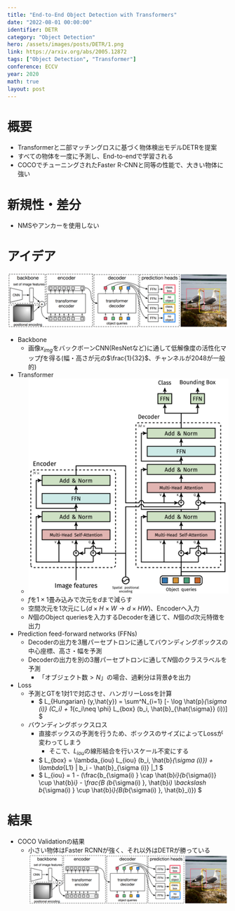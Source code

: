 ```yaml
---
title: "End-to-End Object Detection with Transformers"
date: "2022-08-01 00:00:00"
identifier: DETR
category: "Object Detection"
hero: /assets/images/posts/DETR/1.png
link: https://arxiv.org/abs/2005.12872
tags: ["Object Detection", "Transformer"]
conference: ECCV
year: 2020
math: true
layout: post
---
```


# 概要

- Transformerと二部マッチングロスに基づく物体検出モデルDETRを提案
- すべての物体を一度に予測し、End-to-endで学習される
- COCOでチューニングされたFaster R-CNNと同等の性能で、大きい物体に強い
<!--more-->

# 新規性・差分

- NMSやアンカーを使用しない

# アイデア

![](/assets/images/posts/DETR/1.png)

- Backbone
    - 画像$x_{img}$をバックボーンCNN(ResNetなど)に通して低解像度の活性化マップ$f$を得る(幅・高さが元の$\frac{1}{32}$、チャンネルが$2048$が一般的)
- Transformer
    - ![](/assets/images/posts/DETR/2.png)
    - $f$を$1\times1$畳み込みで次元を$d$まで減らす
    - 空間次元を1次元にし($d \times H \times W \rightarrow d\times HW$)、Encoderへ入力
    - $N$個のObject queriesを入力するDecoderを通じて、$N$個の$d$次元特徴を出力
- Prediction feed-forward networks (FFNs)
    - Decoderの出力を3層パーセプトロンに通してバウンディングボックスの中心座標、高さ・幅を予測
    - Decoderの出力を別の3層パーセプトロンに通して$N$個のクラスラベルを予測
        - 「オブジェクト数$>N$」の場合、過剰分は背景$\phi$を出力
- Loss
    - 予測とGTを1対1で対応させ、ハンガリーLossを計算
        - $ L_{Hungarian} (y,\hat{y}) = \sum^N_{i=1} [- \log \hat{p}_{\sigma (i)} (C_i) + 1_{c_i\neq \phi} L_{box} (b_i, \hat{b}_{\hat{\sigma}} (i))] $
    - バウンディングボックスロス
        - 直接ボックスの予測を行うため、ボックスのサイズによってLossが変わってしまう
            - そこで、$L_{iou}$の線形結合を行いスケール不変にする
        - $ L_{box} = \lambda_{iou} L_{iou} (b_i, \hat{b}_{\sigma (i)}) + \lambda_{L1} \| b_i - \hat{b}_{\sigma (i)} \|_1 $
        - $ L_{iou} = 1 - (\frac{b_{\sigma(i)  } \cap \hat{b}_i}{b_{\sigma(i)} \cup \hat{b}_i} - \frac{B (b_{\sigma(i)  }, \hat{b}_i) \backslash  b_{\sigma(i)  } \cup \hat{b}_i}{B(b_{\sigma(i)  }, \hat{b}_i)}) $

# 結果

- COCO Validationの結果
    - 小さい物体はFaster RCNNが強く、それ以外はDETRが勝っている
    ![](/assets/images/posts/DETR/1.png)